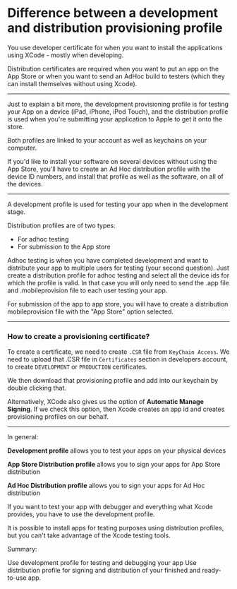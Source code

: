 # Difference between a development and distribution provisioning profile

You use developer certificate for when you want to install the applications using XCode - mostly when developing.

Distribution certificates are required when you want to put an app on the App Store or when you want to send an AdHoc build to testers (which they can install themselves without using Xcode).

----

Just to explain a bit more, the development provisioning profile is for testing your App on a device (iPad, iPhone, iPod Touch), and the distribution profile is used when you're submitting your application to Apple to get it onto the store.

Both profiles are linked to your account as well as keychains on your computer.

If you'd like to install your software on several devices without using the App Store, you'll have to create an Ad Hoc distribution profile with the device ID numbers, and install that profile as well as the software, on all of the devices.

----

A development profile is used for testing your app when in the development stage.

Distribution profiles are of two types:

- For adhoc testing
- For submission to the App store

Adhoc testing is when you have completed development and want to distribute your app to multiple users for testing (your second question). Just create a distribution profile for adhoc testing and select all the device ids for which the profile is valid. In that case you will only need to send the .app file and .mobileprovision file to each user testing your app.

For submission of the app to app store, you will have to create a distribution mobileprovision file with the "App Store" option selected.

----

### How to create a provisioning certificate?

To create a certificate, we need to create `.CSR` file from `KeyChain Access`. We need to upload that .CSR file in `Certificates` section in developers account, to create `DEVELOPMENT` or `PRODUCTION` certificates.

We then download that provisioning profile and add into our keychain by double clicking that.

Alternatively, XCode also gives us the option of **Automatic Manage Signing**. If we check this option, then Xcode creates an app id and creates provisioning profiles on our behalf.

----

In general:

**Development profile** allows you to test your apps on your physical devices

**App Store Distribution profile** allows you to sign your apps for App Store distribution

**Ad Hoc Distribution profile** allows you to sign your apps for Ad Hoc distribution

If you want to test your app with debugger and everything what Xcode provides, you have to use the development profile.

It is possible to install apps for testing purposes using distribution profiles, but you can't take advantage of the Xcode testing tools.

Summary:

Use development profile for testing and debugging your app
Use distribution profile for signing and distribution of your finished and ready-to-use app.